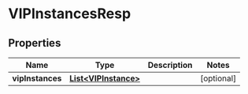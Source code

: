 # VIPInstancesResp

## Properties
Name | Type | Description | Notes
------------ | ------------- | ------------- | -------------
**vipInstances** | [**List&lt;VIPInstance&gt;**](VIPInstance.md) |  |  [optional]
